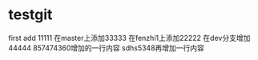 # testgit
first add 11111
在master上添加33333
在fenzhi1上添加22222
在dev分支增加44444
857474360增加的一行内容
sdhs5348再增加一行内容    
